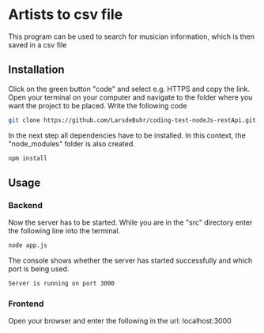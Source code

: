# Artists to csv file

This program can be used to search for musician information, which is then saved in a csv file

## Installation

Click on the green button "code" and select e.g. HTTPS and copy the link. 
Open your terminal on your computer and navigate to the folder where you want the project to be placed.
Write the following code

```bash
git clone https://github.com/LarsdeBuhr/coding-test-nodeJs-restApi.git
```
In the next step all dependencies have to be installed. In this context, the "node_modules" folder is also created.
```bash
npm install
```

## Usage
### Backend

Now the server has to be started. While you are in the "src" directory enter the following line into the terminal.

```bash
node app.js
```
The console shows whether the server has started successfully and which port is being used.

```bash
Server is running on port 3000
```

### Frontend
Open your browser and enter the following in the url: localhost:3000
